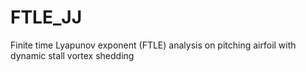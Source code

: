 # FTLE_JJ
Finite time Lyapunov exponent (FTLE) analysis on pitching airfoil with dynamic stall vortex shedding
